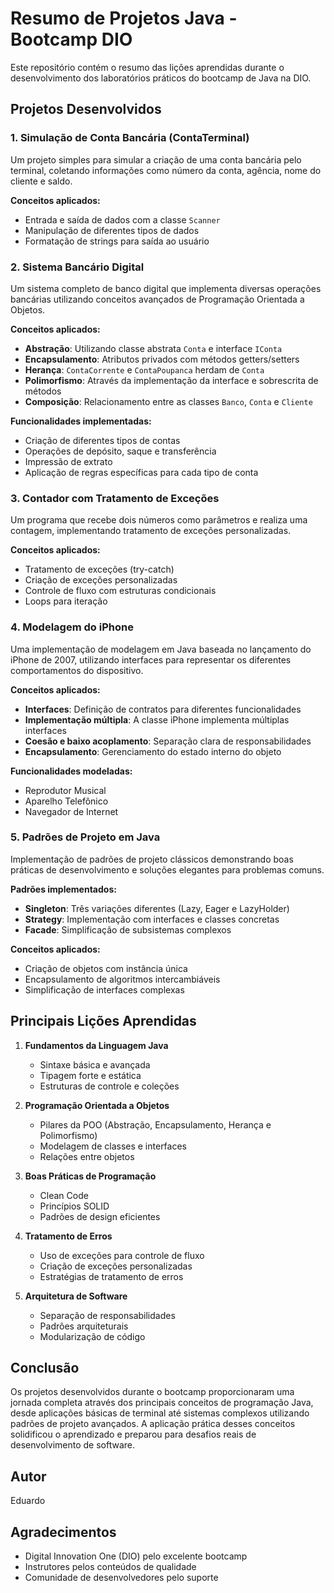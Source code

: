 # Resumo de Projetos Java - Bootcamp DIO

Este repositório contém o resumo das lições aprendidas durante o desenvolvimento dos laboratórios práticos do bootcamp de Java na DIO.

## Projetos Desenvolvidos

### 1. Simulação de Conta Bancária (ContaTerminal)
Um projeto simples para simular a criação de uma conta bancária pelo terminal, coletando informações como número da conta, agência, nome do cliente e saldo.

**Conceitos aplicados:**
- Entrada e saída de dados com a classe `Scanner`
- Manipulação de diferentes tipos de dados
- Formatação de strings para saída ao usuário

### 2. Sistema Bancário Digital
Um sistema completo de banco digital que implementa diversas operações bancárias utilizando conceitos avançados de Programação Orientada a Objetos.

**Conceitos aplicados:**
- **Abstração**: Utilizando classe abstrata `Conta` e interface `IConta`
- **Encapsulamento**: Atributos privados com métodos getters/setters
- **Herança**: `ContaCorrente` e `ContaPoupanca` herdam de `Conta`
- **Polimorfismo**: Através da implementação da interface e sobrescrita de métodos
- **Composição**: Relacionamento entre as classes `Banco`, `Conta` e `Cliente`

**Funcionalidades implementadas:**
- Criação de diferentes tipos de contas
- Operações de depósito, saque e transferência
- Impressão de extrato
- Aplicação de regras específicas para cada tipo de conta

### 3. Contador com Tratamento de Exceções
Um programa que recebe dois números como parâmetros e realiza uma contagem, implementando tratamento de exceções personalizadas.

**Conceitos aplicados:**
- Tratamento de exceções (try-catch)
- Criação de exceções personalizadas
- Controle de fluxo com estruturas condicionais
- Loops para iteração

### 4. Modelagem do iPhone
Uma implementação de modelagem em Java baseada no lançamento do iPhone de 2007, utilizando interfaces para representar os diferentes comportamentos do dispositivo.

**Conceitos aplicados:**
- **Interfaces**: Definição de contratos para diferentes funcionalidades
- **Implementação múltipla**: A classe iPhone implementa múltiplas interfaces
- **Coesão e baixo acoplamento**: Separação clara de responsabilidades
- **Encapsulamento**: Gerenciamento do estado interno do objeto

**Funcionalidades modeladas:**
- Reprodutor Musical
- Aparelho Telefônico
- Navegador de Internet

### 5. Padrões de Projeto em Java
Implementação de padrões de projeto clássicos demonstrando boas práticas de desenvolvimento e soluções elegantes para problemas comuns.

**Padrões implementados:**
- **Singleton**: Três variações diferentes (Lazy, Eager e LazyHolder)
- **Strategy**: Implementação com interfaces e classes concretas
- **Facade**: Simplificação de subsistemas complexos

**Conceitos aplicados:**
- Criação de objetos com instância única
- Encapsulamento de algoritmos intercambiáveis
- Simplificação de interfaces complexas

## Principais Lições Aprendidas

1. **Fundamentos da Linguagem Java**
   - Sintaxe básica e avançada
   - Tipagem forte e estática
   - Estruturas de controle e coleções

2. **Programação Orientada a Objetos**
   - Pilares da POO (Abstração, Encapsulamento, Herança e Polimorfismo)
   - Modelagem de classes e interfaces
   - Relações entre objetos

3. **Boas Práticas de Programação**
   - Clean Code
   - Princípios SOLID
   - Padrões de design eficientes

4. **Tratamento de Erros**
   - Uso de exceções para controle de fluxo
   - Criação de exceções personalizadas
   - Estratégias de tratamento de erros

5. **Arquitetura de Software**
   - Separação de responsabilidades
   - Padrões arquiteturais
   - Modularização de código

## Conclusão

Os projetos desenvolvidos durante o bootcamp proporcionaram uma jornada completa através dos principais conceitos de programação Java, desde aplicações básicas de terminal até sistemas complexos utilizando padrões de projeto avançados. A aplicação prática desses conceitos solidificou o aprendizado e preparou para desafios reais de desenvolvimento de software.

## Autor
Eduardo

## Agradecimentos
- Digital Innovation One (DIO) pelo excelente bootcamp
- Instrutores pelos conteúdos de qualidade
- Comunidade de desenvolvedores pelo suporte
